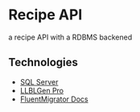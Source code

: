 # Recipe API
a recipe API with a RDBMS backened

## Technologies
- [SQL Server](https://www.microsoft.com/en-us/sql-server/sql-server-downloads)
- [LLBLGen Pro](https://www.llblgen.com/pages/documentation.aspx)
- [FluentMigrator Docs](https://fluentmigrator.github.io/articles/intro.html)
